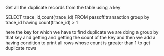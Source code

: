 Get all the duplicate records from the table using a key


SELECT trace_id,count(trace_id) FROM passoff.transaction group by trace_id  having count(trace_id) > 1

here the key for which we have to find duplicate we are doing a group by that key and getting and getting the count of the key and then we add a having condition to print all rows whose count is greater than 1 to get duplicate rows
